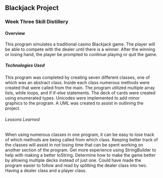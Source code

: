 ## Blackjack Project

### Week Three Skill Distillery

#### Overview
This program simulates a traditional casino Blackjack game. The player will be able to compete with the dealer until there is a winner. After the winning or losing hand, the player be prompted to continue playing or quit the game. 

##### Technologies Used
This program was completed by creating seven different classes, one of which was an abstract class. Inside each class numerous methods were created that were called from the main. The program utilized multiple array lists, while loops, and if if-else statements. The deck of cards were created using enumerated types. Unicodes were implemented to add minor graphics to the program. A UML was created to assist in outlining the project.

###### Lessons Learned
When using numerous classes in one program, it can be easy to lose track of which methods are being called from which class. Keeping better track of the classes will assist in not losing time that can be spent working on another section of the program. Get more experience using StringBuilder to help with making a better toString. Determine how to make the game better by allowing multiple decks instead of just one. Could have made the program easier to follow and read by splitting the dealer class into two. Having a dealer class and a player class. 
